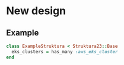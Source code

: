 # New design


## Example


```rb
class ExampleStruktura < Struktura23::Base
  eks_clusters = has_many :aws_eks_cluster
end
```